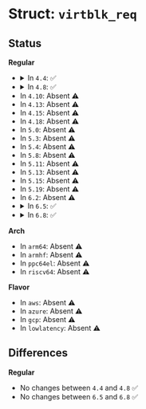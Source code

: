 # Struct: <code>virtblk_req</code>

## Status
<b>Regular</b>
<ul>
<li>
<details>
<summary>In <code>4.4</code>: ✅</summary>

```c
struct virtblk_req {
    struct request *req;
    struct virtio_blk_outhdr out_hdr;
    struct virtio_scsi_inhdr in_hdr;
    u8 status;
    struct scatterlist sg[0];
};
```
</details>
</li>
<li>
<details>
<summary>In <code>4.8</code>: ✅</summary>

```c
struct virtblk_req {
    struct request *req;
    struct virtio_blk_outhdr out_hdr;
    struct virtio_scsi_inhdr in_hdr;
    u8 status;
    struct scatterlist sg[0];
};
```
</details>
</li>
<li>
In <code>4.10</code>: Absent ⚠️
</li>
<li>
In <code>4.13</code>: Absent ⚠️
</li>
<li>
In <code>4.15</code>: Absent ⚠️
</li>
<li>
In <code>4.18</code>: Absent ⚠️
</li>
<li>
In <code>5.0</code>: Absent ⚠️
</li>
<li>
In <code>5.3</code>: Absent ⚠️
</li>
<li>
In <code>5.4</code>: Absent ⚠️
</li>
<li>
In <code>5.8</code>: Absent ⚠️
</li>
<li>
In <code>5.11</code>: Absent ⚠️
</li>
<li>
In <code>5.13</code>: Absent ⚠️
</li>
<li>
In <code>5.15</code>: Absent ⚠️
</li>
<li>
In <code>5.19</code>: Absent ⚠️
</li>
<li>
In <code>6.2</code>: Absent ⚠️
</li>
<li>
<details>
<summary>In <code>6.5</code>: ✅</summary>

```c
struct virtblk_req {
    struct virtio_blk_outhdr out_hdr;
    union (anon) in_hdr;
    size_t in_hdr_len;
    struct sg_table sg_table;
    struct scatterlist sg[0];
};
```
</details>
</li>
<li>
<details>
<summary>In <code>6.8</code>: ✅</summary>

```c
struct virtblk_req {
    struct virtio_blk_outhdr out_hdr;
    union (anon) in_hdr;
    size_t in_hdr_len;
    struct sg_table sg_table;
    struct scatterlist sg[0];
};
```
</details>
</li>
</ul>
<b>Arch</b>
<ul>
<li>
In <code>arm64</code>: Absent ⚠️
</li>
<li>
In <code>armhf</code>: Absent ⚠️
</li>
<li>
In <code>ppc64el</code>: Absent ⚠️
</li>
<li>
In <code>riscv64</code>: Absent ⚠️
</li>
</ul>
<b>Flavor</b>
<ul>
<li>
In <code>aws</code>: Absent ⚠️
</li>
<li>
In <code>azure</code>: Absent ⚠️
</li>
<li>
In <code>gcp</code>: Absent ⚠️
</li>
<li>
In <code>lowlatency</code>: Absent ⚠️
</li>
</ul>

## Differences
<b>Regular</b>
<ul>
<li>
No changes between <code>4.4</code> and <code>4.8</code> ✅
</li>
<li>
No changes between <code>6.5</code> and <code>6.8</code> ✅
</li>
</ul>

